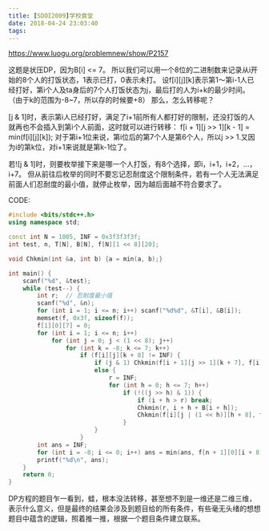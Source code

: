 ```yaml
---
title: [SDOI2009]学校食堂
date: 2018-04-24 23:03:40
tags:
---
```


https://www.luogu.org/problemnew/show/P2157

这题是状压DP，因为B[i] <= 7。
所以我们可以用一个8位的二进制数来记录从i开始的8个人的打饭状态，1表示已打，0表示未打。
设f[i][j][k]表示第1～第i-1人已经打好，第i个人及ta身后的7个人打饭状态为j，最后打的人为i+k的最少时间。
（由于k的范围为-8~7，所以存的时候要+8）
那么，怎么转移呢？

[j & 1]时，表示第i人已经打好，满足了i+1前所有人都打好的限制，还没打饭的人就再也不会插入到第i个人前面，这时就可以进行转移：
f[i + 1][j >> 1][k - 1] = min(f[i][j][k]);
对于第i+1位来说，第i位后的第7个人是第6个人，所以j >> 1.又因为i的第k位，对i+1来说就是第k-1位了。

若![j & 1]时，则要枚举接下来是哪一个人打饭，有8个选择，即i，i+1，i+2，...，i+7。
但从前往后枚举的同时不要忘记忍耐度这个限制条件，若有一个人无法满足前面人们忍耐度的最小值，就停止枚举，因为越后面越不符合要求了。

CODE:
``` c++
#include <bits/stdc++.h>
using namespace std;

const int N = 1005, INF = 0x3f3f3f3f;
int test, n, T[N], B[N], f[N][1 << 8][20];

void Chkmin(int &a, int b) {a = min(a, b);}

int main() {
	scanf("%d", &test);
	while (test--) {
		int r;  // 忍耐度最小值
		scanf("%d", &n);
		for (int i = 1; i <= n; i++) scanf("%d%d", &T[i], &B[i]);
		memset(f, 0x3f, sizeof(f));
		f[1][0][7] = 0;
		for (int i = 1; i <= n; i++)
			for (int j = 0; j < (1 << 8); j++)
				for (int k = -8; k <= 7; k++)
					if (f[i][j][k + 8] != INF) {
						if (j & 1) Chkmin(f[i + 1][j >> 1][k + 7], f[i][j][k + 8]);
						else {
							r = INF;
							for (int h = 0; h <= 7; h++)
								if (!((j >> h) & 1)) {
									if (i + h > r) break;
									Chkmin(r, i + h + B[i + h]);
									Chkmin(f[i][j | (1 << h)][h + 8], f[i][j][k + 8] + (i + k ? T[i + k] ^ T[i + h] : 0));
								}
						}
					}
		int ans = INF;
		for (int i = -8; i <= 0; i++) ans = min(ans, f[n + 1][0][i + 8]);
		printf("%d\n", ans);
	}
	return 0;
}
```

DP方程的题目乍一看到，蛙，根本没法转移，甚至想不到是一维还是二维三维，表示什么意义，但是最终的结果会涉及到题目给的所有条件，有些毫无头绪的想想题目中蕴含的逻辑，照着推一推，根据一个题目条件建立联系。